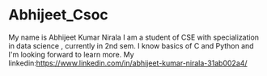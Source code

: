 # Abhijeet_Csoc
My name is Abhijeet Kumar Nirala
I am a student of CSE with specialization in data science , currently in 2nd sem.
I know basics of C and Python and I'm looking forward to learn more.
My linkedin:https://www.linkedin.com/in/abhijeet-kumar-nirala-31ab002a4/
